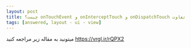 ```yaml
---
layout: post
title: چیست؟ onTouchEvent و onInterceptTouch و onDispatchTouch تفاوت
tags: [answered, layout - ui - view]
---
```




<!-- comment #667960976 -->
میتونید به مقاله زیر مراجعه کنید
https://vrgl.ir/rQPX2
